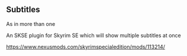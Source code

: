 ## Subtitles

As in more than one

An SKSE plugin for Skyrim SE which will show multiple subtitles at once

https://www.nexusmods.com/skyrimspecialedition/mods/113214/

